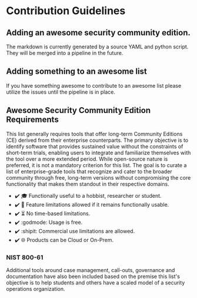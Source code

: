 # Contribution Guidelines

## Adding an awesome security community edition.

The markdown is currently generated by a source YAML and python script. They will be merged into a pipeline in the future.

## Adding something to an awesome list

If you have something awesome to contribute to an awesome list please utilize the issues until the pipeline is in place.

## Awesome Security Community Edition Requirements

This list generally requires tools that offer long-term Community Editions (CE) derived from their enterprise counterparts. The primary objective is to identify software that provides sustained value without the constraints of short-term trials, enabling users to integrate and familiarize themselves with the tool over a more extended period. While open-source nature is preferred, it is not a mandatory criterion for this list. The goal is to curate a list of enterprise-grade tools that recognize and cater to the broader community through free, long-term versions without compromising the core functionality that makes them standout in their respective domains.

- :heavy_check_mark: :mortar_board: Functionally useful to a hobbist, researcher or student.
- :heavy_check_mark: :low_brightness: Feature limitations allowed if it remains functionally usable.
- :heavy_check_mark: :hourglass_flowing_sand: No time-based limitations.
- :heavy_check_mark: :godmode: Usage is free.
- :heavy_check_mark: :shipit: Commercial use limitations are allowed.
- :heavy_check_mark: :globe_with_meridians: Products can be Cloud or On-Prem.

### NIST 800-61

Additional tools around case management, call-outs, governance and documentation have also been included based on the premise this list's objective is to help students and others have a scaled model of a security operations organization.
